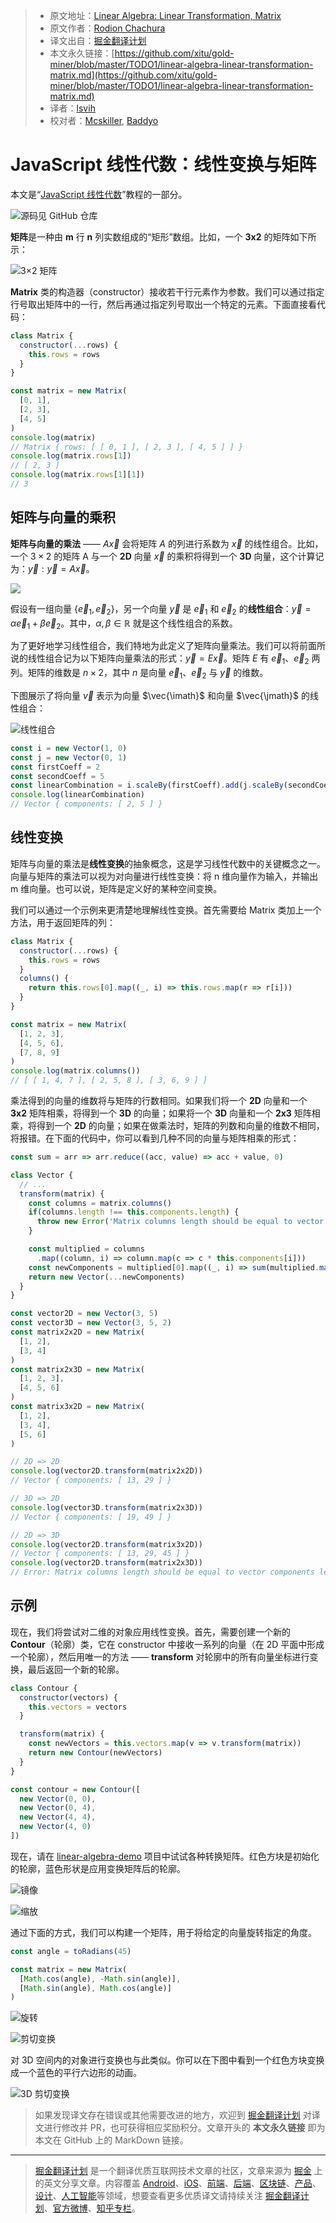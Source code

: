 > * 原文地址：[Linear Algebra: Linear Transformation, Matrix](https://medium.com/@geekrodion/linear-algebra-linear-transformation-matrix-2f4befc3c27b)
> * 原文作者：[Rodion Chachura](https://medium.com/@geekrodion)
> * 译文出自：[掘金翻译计划](https://github.com/xitu/gold-miner)
> * 本文永久链接：[https://github.com/xitu/gold-miner/blob/master/TODO1/linear-algebra-linear-transformation-matrix.md](https://github.com/xitu/gold-miner/blob/master/TODO1/linear-algebra-linear-transformation-matrix.md)
> * 译者：[lsvih](https://github.com/lsvih)
> * 校对者：[Mcskiller](https://github.com/Mcskiller), [Baddyo](https://github.com/Baddyo)

# JavaScript 线性代数：线性变换与矩阵

本文是“[JavaScript 线性代数](https://medium.com/@geekrodion/linear-algebra-with-javascript-46c289178c0)”教程的一部分。

![[源码见 GitHub 仓库](https://github.com/RodionChachura/linear-algebra)](https://cdn-images-1.medium.com/max/2000/1*4yaaTk2eqnmn19nyorh-HA.png)

**矩阵**是一种由 **m** 行 **n** 列实数组成的“矩形”数组。比如，一个 **3x2** 的矩阵如下所示：

![**3×2** 矩阵](https://cdn-images-1.medium.com/max/2000/1*wJjLyI2-iDRMaDqd2Sh0iw.jpeg)

**Matrix** 类的构造器（constructor）接收若干行元素作为参数。我们可以通过指定行号取出矩阵中的一行，然后再通过指定列号取出一个特定的元素。下面直接看代码：

```JavaScript
class Matrix {
  constructor(...rows) {
    this.rows = rows
  }
}

const matrix = new Matrix(
  [0, 1],
  [2, 3],
  [4, 5]
)
console.log(matrix)
// Matrix { rows: [ [ 0, 1 ], [ 2, 3 ], [ 4, 5 ] ] }
console.log(matrix.rows[1])
// [ 2, 3 ]
console.log(matrix.rows[1][1])
// 3
```

## 矩阵与向量的乘积

**矩阵与向量的乘法** —— $A\vec{x}$ 会将矩阵 $A$ 的列进行系数为 $\vec{x}$ 的线性组合。比如，一个 $3\times 2$ 的矩阵 A 与一个 **2D** 向量 $\vec{x}$ 的乘积将得到一个 **3D** 向量，这个计算记为：$\vec{y} : \vec{y} = A\vec{x}$。

![](https://cdn-images-1.medium.com/max/2538/0*sa84p6WtAYoAB8u0)

假设有一组向量 $\{\vec{e}_1,\vec{e}_2\}$，另一个向量 $\vec{y}$ 是 $\vec{e}_1$ 和 $\vec{e}_2$ 的**线性组合**：$\vec{y} = \alpha\vec{e}_1 + \beta \vec{e}_2$。其中，$\alpha, \beta \in \mathbb{R}$ 就是这个线性组合的系数。

为了更好地学习线性组合，我们特地为此定义了矩阵向量乘法。我们可以将前面所说的线性组合记为以下矩阵向量乘法的形式：$\vec{y} = E \vec{x}$。矩阵 $E$ 有 $\vec{e}_1$、$\vec{e}_2$ 两列。矩阵的维数是 $n \times 2$，其中 $n$ 是向量 $\vec{e}_1$、$\vec{e}_2$ 与 $\vec{y}$ 的维数。

下图展示了将向量 $\vec{v}$ 表示为向量 $\vec{\imath}$ 和向量 $\vec{\jmath}$ 的线性组合：

![线性组合](https://cdn-images-1.medium.com/max/2000/1*OtdjxVPrwMaGSzUyc9wzdA.png)

```JavaScript
const i = new Vector(1, 0)
const j = new Vector(0, 1)
const firstCoeff = 2
const secondCoeff = 5
const linearCombination = i.scaleBy(firstCoeff).add(j.scaleBy(secondCoeff))
console.log(linearCombination)
// Vector { components: [ 2, 5 ] }
```

## 线性变换

矩阵与向量的乘法是**线性变换**的抽象概念，这是学习线性代数中的关键概念之一。向量与矩阵的乘法可以视为对向量进行线性变换：将 n 维向量作为输入，并输出 m 维向量。也可以说，矩阵是定义好的某种空间变换。

我们可以通过一个示例来更清楚地理解线性变换。首先需要给 Matrix 类加上一个方法，用于返回矩阵的列：

```JavaScript
class Matrix {
  constructor(...rows) {
    this.rows = rows
  }
  columns() {
    return this.rows[0].map((_, i) => this.rows.map(r => r[i]))
  }
}

const matrix = new Matrix(
  [1, 2, 3],
  [4, 5, 6],
  [7, 8, 9]
)
console.log(matrix.columns())
// [ [ 1, 4, 7 ], [ 2, 5, 8 ], [ 3, 6, 9 ] ]
```

乘法得到的向量的维数将与矩阵的行数相同。如果我们将一个 **2D** 向量和一个 **3x2** 矩阵相乘，将得到一个 **3D** 的向量；如果将一个 **3D** 向量和一个 **2x3** 矩阵相乘，将得到一个 **2D** 的向量；如果在做乘法时，矩阵的列数和向量的维数不相同，将报错。在下面的代码中，你可以看到几种不同的向量与矩阵相乘的形式：

```JavaScript
const sum = arr => arr.reduce((acc, value) => acc + value, 0)

class Vector {
  // ...
  transform(matrix) {
    const columns = matrix.columns()
    if(columns.length !== this.components.length) {
      throw new Error('Matrix columns length should be equal to vector components length.')
    }

    const multiplied = columns
      .map((column, i) => column.map(c => c * this.components[i]))
    const newComponents = multiplied[0].map((_, i) => sum(multiplied.map(column => column[i])))
    return new Vector(...newComponents)
  }
}

const vector2D = new Vector(3, 5)
const vector3D = new Vector(3, 5, 2)
const matrix2x2D = new Matrix(
  [1, 2],
  [3, 4]
)
const matrix2x3D = new Matrix(
  [1, 2, 3],
  [4, 5, 6]
)
const matrix3x2D = new Matrix(
  [1, 2],
  [3, 4],
  [5, 6]
)

// 2D => 2D
console.log(vector2D.transform(matrix2x2D))
// Vector { components: [ 13, 29 ] }

// 3D => 2D
console.log(vector3D.transform(matrix2x3D))
// Vector { components: [ 19, 49 ] }

// 2D => 3D
console.log(vector2D.transform(matrix3x2D))
// Vector { components: [ 13, 29, 45 ] }
console.log(vector2D.transform(matrix2x3D))
// Error: Matrix columns length should be equal to vector components length.
```

## 示例

现在，我们将尝试对二维的对象应用线性变换。首先，需要创建一个新的 **Contour**（轮廓）类，它在 constructor 中接收一系列的向量（在 2D 平面中形成一个轮廓），然后用唯一的方法 —— **transform** 对轮廓中的所有向量坐标进行变换，最后返回一个新的轮廓。

```JavaScript
class Contour {
  constructor(vectors) {
    this.vectors = vectors
  }

  transform(matrix) {
    const newVectors = this.vectors.map(v => v.transform(matrix))
    return new Contour(newVectors)
  }
}

const contour = new Contour([
  new Vector(0, 0),
  new Vector(0, 4),
  new Vector(4, 4),
  new Vector(4, 0)
])
```

现在，请在 [linear-algebra-demo](https://rodionchachura.github.io/linear-algebra/) 项目中试试各种转换矩阵。红色方块是初始化的轮廓，蓝色形状是应用变换矩阵后的轮廓。

![镜像](https://cdn-images-1.medium.com/max/2010/1*M60SUzpCBZIRfIZRb-QRBQ.png)

![缩放](https://cdn-images-1.medium.com/max/2006/1*nuZwkcbpw0RMbl1DzuQrxQ.png)

通过下面的方式，我们可以构建一个矩阵，用于将给定的向量旋转指定的角度。

```JavaScript
const angle = toRadians(45)

const matrix = new Matrix(
  [Math.cos(angle), -Math.sin(angle)],
  [Math.sin(angle), Math.cos(angle)]
)
```

![旋转](https://cdn-images-1.medium.com/max/2002/1*vZ5Sblw5oPaq8OCw07ligg.png)

![剪切变换](https://cdn-images-1.medium.com/max/2004/1*naUftl-XYETBUtcAYujT0w.png)

对 3D 空间内的对象进行变换也与此类似。你可以在下图中看到一个红色方块变换成一个蓝色的平行六边形的动画。

![3D 剪切变换](https://cdn-images-1.medium.com/max/2432/1*zoTrp_lm1p2HQClkaOdMOQ.gif)

> 如果发现译文存在错误或其他需要改进的地方，欢迎到 [掘金翻译计划](https://github.com/xitu/gold-miner) 对译文进行修改并 PR，也可获得相应奖励积分。文章开头的 **本文永久链接** 即为本文在 GitHub 上的 MarkDown 链接。

---

> [掘金翻译计划](https://github.com/xitu/gold-miner) 是一个翻译优质互联网技术文章的社区，文章来源为 [掘金](https://juejin.im) 上的英文分享文章。内容覆盖 [Android](https://github.com/xitu/gold-miner#android)、[iOS](https://github.com/xitu/gold-miner#ios)、[前端](https://github.com/xitu/gold-miner#前端)、[后端](https://github.com/xitu/gold-miner#后端)、[区块链](https://github.com/xitu/gold-miner#区块链)、[产品](https://github.com/xitu/gold-miner#产品)、[设计](https://github.com/xitu/gold-miner#设计)、[人工智能](https://github.com/xitu/gold-miner#人工智能)等领域，想要查看更多优质译文请持续关注 [掘金翻译计划](https://github.com/xitu/gold-miner)、[官方微博](http://weibo.com/juejinfanyi)、[知乎专栏](https://zhuanlan.zhihu.com/juejinfanyi)。
